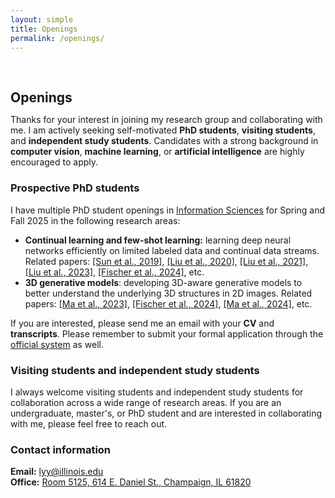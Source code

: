 ```yaml
---
layout: simple
title: Openings
permalink: /openings/
---
```


<h2 style="margin: 60px 0px 10px;">Openings</h2>


Thanks for your interest in joining my research group and collaborating with me. I am actively seeking self-motivated **PhD students**, **visiting students**, and **independent study students**. Candidates with a strong background in **computer vision**, **machine learning**, or **artificial intelligence** are highly encouraged to apply.


### Prospective PhD students

I have multiple PhD student openings in [Information Sciences](https://ischool.illinois.edu/degrees-programs/graduate/phd-information-sciences/) for Spring and Fall 2025 in the following research areas:

- **Continual learning and few-shot learning:** learning deep neural networks efficiently on limited labeled data and continual data streams. Related papers: [\[Sun et al., 2019\]](https://openaccess.thecvf.com/content_CVPR_2019/papers/Sun_Meta-Transfer_Learning_for_Few-Shot_Learning_CVPR_2019_paper.pdf), [\[Liu et al., 2020\]](https://arxiv.org/pdf/2002.10211.pdf), [\[Liu et al., 2021\]](https://arxiv.org/pdf/2010.05063), [\[Liu et al., 2023\]](https://arxiv.org/pdf/2301.05032), [\[Fischer et al., 2024\]](https://www.cs.jhu.edu/~yyliu/preprints/iNeMo_Incremental_Neural_Mesh_Models_for_Robust_Class-Incremental_Learning.pdf), etc.
- **3D generative models**: developing 3D-aware generative models to better understand the underlying 3D structures in 2D images. Related papers: [\[Ma et al., 2023\]](https://openreview.net/pdf?id=XlkN11Xj6J), [\[Fischer et al., 2024\]](https://www.cs.jhu.edu/~yyliu/preprints/iNeMo_Incremental_Neural_Mesh_Models_for_Robust_Class-Incremental_Learning.pdf), [\[Ma et al., 2024\]](https://arxiv.org/pdf/2406.09613), etc.

If you are interested, please send me an email with your **CV** and **transcripts**. Please remember to submit your formal application through the [official system](https://ischool.illinois.edu/degrees-programs/graduate/phd-information-sciences/apply) as well.

### Visiting students and independent study students 

I always welcome visiting students and independent study students for collaboration across a wide range of research areas. If you are an undergraduate, master's, or PhD student and are interested in collaborating with me, please feel free to reach out.

### Contact information

<strong>Email:</strong> <email><a href="mailto:lyy@illinois.edu">lyy@illinois.edu</a></email>
<br>
<strong>Office:</strong> <a href="https://maps.app.goo.gl/sTBLkKCDBaAD81eA9">Room 5125, 614 E. Daniel St., Champaign, IL 61820</a>
